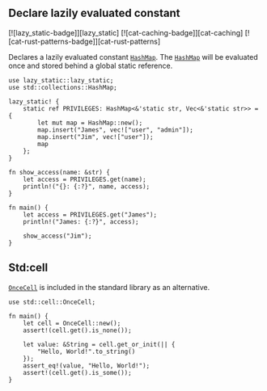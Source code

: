 ## Declare lazily evaluated constant

[![lazy_static-badge]][lazy_static] [![cat-caching-badge]][cat-caching] [![cat-rust-patterns-badge]][cat-rust-patterns]

Declares a lazily evaluated constant [`HashMap`]. The [`HashMap`] will
be evaluated once and stored behind a global static reference.

```rust,edition2018
use lazy_static::lazy_static;
use std::collections::HashMap;

lazy_static! {
    static ref PRIVILEGES: HashMap<&'static str, Vec<&'static str>> = {
        let mut map = HashMap::new();
        map.insert("James", vec!["user", "admin"]);
        map.insert("Jim", vec!["user"]);
        map
    };
}

fn show_access(name: &str) {
    let access = PRIVILEGES.get(name);
    println!("{}: {:?}", name, access);
}

fn main() {
    let access = PRIVILEGES.get("James");
    println!("James: {:?}", access);

    show_access("Jim");
}
```

[`HashMap`]: https://doc.rust-lang.org/std/collections/struct.HashMap.html

## Std:cell

[`OnceCell`] is included in the standard library as an alternative.

```rust,edition2021
use std::cell::OnceCell;

fn main() {
    let cell = OnceCell::new();
    assert!(cell.get().is_none());

    let value: &String = cell.get_or_init(|| {
        "Hello, World!".to_string()
    });
    assert_eq!(value, "Hello, World!");
    assert!(cell.get().is_some());
}
```

[`OnceCell`]: https://doc.rust-lang.org/beta/std/cell/struct.OnceCell.html
